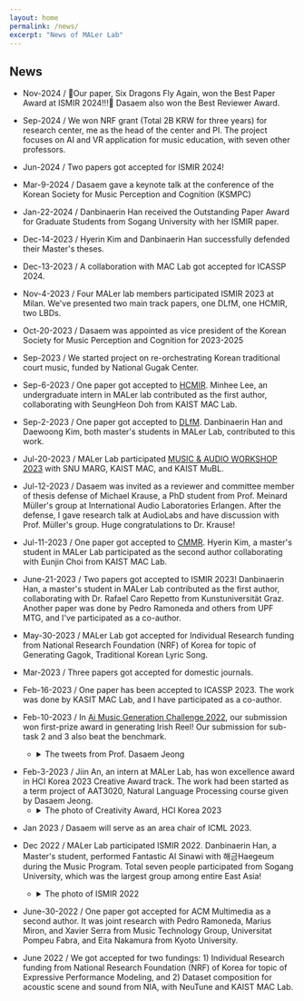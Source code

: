 ```yaml
---
layout: home
permalink: /news/
excerpt: "News of MALer Lab"
---
```


## News

<!-- # Latest News

{% for news in site.data.news %}
- **{{ news.date }}:** {{ news.content }}
{% endfor %} -->

* Nov-2024 / 🎉Our paper, Six Dragons Fly Again, won the Best Paper Award at ISMIR 2024!!!🎉 Dasaem also won the Best Reviewer Award.

* Sep-2024 / We won NRF grant (Total 2B KRW for three years) for research center, me as the head of the center and PI. The project focuses on AI and VR application for music education, with seven other professors.

* Jun-2024 / Two papers got accepted for ISMIR 2024!

* Mar-9-2024 / Dasaem gave a keynote talk at the conference of the Korean Society for Music Perception and Cognition (KSMPC)

* Jan-22-2024 / Danbinaerin Han received the Outstanding Paper Award for Graduate Students from Sogang University with her ISMIR paper.

* Dec-14-2023 / Hyerin Kim and Danbinaerin Han successfully defended their Master's theses.

* Dec-13-2023 / A collaboration with MAC Lab got accepted for ICASSP 2024.

* Nov-4-2023 / Four MALer lab members participated ISMIR 2023 at Milan. We've presented two main track papers, one DLfM, one HCMIR, two LBDs.

* Oct-20-2023 / Dasaem was appointed as vice president of the Korean Society for Music Perception and Cognition for 2023-2025

* Sep-2023 / We started project on re-orchestrating Korean traditional court music, funded by National Gugak Center.

* Sep-6-2023 / One paper got accepted to [HCMIR](https://sites.google.com/view/hcmir23/). Minhee Lee, an undergraduate intern in MALer lab contributed as the first author, collaborating with SeungHeon Doh from KAIST MAC Lab.

* Sep-2-2023 / One paper got accepted to [DLfM](https://dlfm.web.ox.ac.uk/). Danbinaerin Han and Daewoong Kim, both master's students in MALer Lab, contributed to this work. 

* Jul-20-2023 / MALer Lab participated [MUSIC & AUDIO WORKSHOP 2023](https://snu-marg.notion.site/MUSIC-AUDIO-WORKSHOP-2023-3594ec77804d4c2ebfbfa6fb9d8fecc6) with SNU MARG, KAIST MAC, and KAIST MuBL.

* Jul-12-2023 / Dasaem was invited as a reviewer and committee member of thesis defense of Michael Krause, a PhD student from Prof. Meinard Müller's group at International Audio Laboratories Erlangen. After the defense, I gave research talk at AudioLabs and have discussion with Prof. Müller's group. Huge congratulations to Dr. Krause!

* Jul-11-2023 / One paper got accepted to [CMMR](https://cmmr2023.gttm.jp/). Hyerin Kim, a master's student in MALer Lab participated as the second author collaborating with Eunjin Choi from KAIST MAC Lab.

* June-21-2023 / Two papers got accepted to ISMIR 2023! Danbinaerin Han, a master's student in MALer Lab contributed as the first author, collaborating with Dr. Rafael Caro Repetto from Kunstuniversität Graz. Another paper was done by Pedro Ramoneda and others from UPF MTG, and I've participated as a co-author.

* May-30-2023 / MALer Lab got accepted for Individual Research funding from National Research Foundation (NRF) of Korea for topic of Generating Gagok, Traditional Korean Lyric Song. 

* Mar-2023 / Three papers got accepted for domestic journals.

* Feb-16-2023 / One paper has been accepted to ICASSP 2023. The work was done by KASIT MAC Lab, and I have participated as a co-author. 

* Feb-10-2023 / In [Ai Music Generation Challenge 2022](), our submission won first-prize award in generating Irish Reel! Our submission for sub-task 2 and 3 also beat the benchmark.
  * <details>
    <summary>The tweets from Prof. Dasaem Jeong</summary>
    <blockquote class="twitter-tweet"><p lang="en" dir="ltr">Got the First prize from AI Music Generation Challenge 2022 tune generation🥳 The task was to generate traditional Irish Reel dance music (monophonic melody in symbolic), and one of our generated tunes got the perfect scores from all of the four human expert judges😎 <a href="https://t.co/eQb91Nb0ui">pic.twitter.com/eQb91Nb0ui</a></p>&mdash; Dasaem Jeong (@DasaemJ) <a href="https://twitter.com/DasaemJ/status/1624393341529128961?ref_src=twsrc%5Etfw">February 11, 2023</a></blockquote> <script async src="https://platform.twitter.com/widgets.js" charset="utf-8"></script></details>

- Feb-3-2023 / Jiin An, an intern at MALer Lab, has won excellence award in HCI Korea 2023 Creative Award track. The work had been started as a term project of AAT3020, Natural Language Processing course given by Dasaem Jeong.
  * <details>
    <summary>The photo of Creativity Award, HCI Korea 2023</summary>
    <img src="{{ site.url }}/assets/images/creativity_award.jpg" style="width:40%" align="center">
    </details>

* Jan 2023 / Dasaem will serve as an area chair of ICML 2023. 

* Dec 2022 / MALer Lab participated ISMIR 2022. Danbinaerin Han, a Master's student, performed Fantastic AI Sinawi with 해금Haegeum during the Music Program. Total seven people participated from Sogang University, which was the largest group among entire East Asia! 
  * <details>
    <summary>The photo of ISMIR 2022</summary>
    <div style="display:flex;flex-direction:row">
    <img src="{{ site.url }}/assets/images/ismir_members.JPG" style="height:15rem;width:auto" align="center">
    <img src="{{ site.url }}/assets/images/sinawi.jpg" style="height:15rem;width:auto" align="center">
    </div>
    </details>


* June-30-2022 / One paper got accepted for ACM Multimedia as a second author. It was joint research with Pedro Ramoneda, Marius Miron, and Xavier Serra from Music Technology Group, Universitat Pompeu Fabra, and Eita Nakamura from Kyoto University. 

* June 2022 / We got accepted for two fundings: 1) Individual Research funding from National Research Foundation (NRF) of Korea for topic of Expressive Performance Modeling, and 2) Dataset composition for acoustic scene and sound from NIA, with NeuTune and KAIST MAC Lab.

